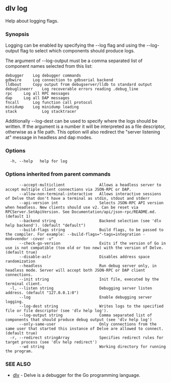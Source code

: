 ## dlv log

Help about logging flags.

### Synopsis

Logging can be enabled by specifying the --log flag and using the
--log-output flag to select which components should produce logs.

The argument of --log-output must be a comma separated list of component
names selected from this list:


	debugger	Log debugger commands
	gdbwire		Log connection to gdbserial backend
	lldbout		Copy output from debugserver/lldb to standard output
	debuglineerr	Log recoverable errors reading .debug_line
	rpc		Log all RPC messages
	dap		Log all DAP messages
	fncall		Log function call protocol
	minidump	Log minidump loading
	stack           Log stacktracer

Additionally --log-dest can be used to specify where the logs should be
written. 
If the argument is a number it will be interpreted as a file descriptor,
otherwise as a file path.
This option will also redirect the "server listening at" message in headless
and dap modes.



### Options

```
  -h, --help   help for log
```

### Options inherited from parent commands

```
      --accept-multiclient               Allows a headless server to accept multiple client connections via JSON-RPC or DAP.
      --allow-non-terminal-interactive   Allows interactive sessions of Delve that don't have a terminal as stdin, stdout and stderr
      --api-version int                  Selects JSON-RPC API version when headless. New clients should use v2. Can be reset via RPCServer.SetApiVersion. See Documentation/api/json-rpc/README.md. (default 1)
      --backend string                   Backend selection (see 'dlv help backend'). (default "default")
      --build-flags string               Build flags, to be passed to the compiler. For example: --build-flags="-tags=integration -mod=vendor -cover -v"
      --check-go-version                 Exits if the version of Go in use is not compatible (too old or too new) with the version of Delve. (default true)
      --disable-aslr                     Disables address space randomization
      --headless                         Run debug server only, in headless mode. Server will accept both JSON-RPC or DAP client connections.
      --init string                      Init file, executed by the terminal client.
  -l, --listen string                    Debugging server listen address. (default "127.0.0.1:0")
      --log                              Enable debugging server logging.
      --log-dest string                  Writes logs to the specified file or file descriptor (see 'dlv help log').
      --log-output string                Comma separated list of components that should produce debug output (see 'dlv help log')
      --only-same-user                   Only connections from the same user that started this instance of Delve are allowed to connect. (default true)
  -r, --redirect stringArray             Specifies redirect rules for target process (see 'dlv help redirect')
      --wd string                        Working directory for running the program.
```

### SEE ALSO

* [dlv](dlv.md)	 - Delve is a debugger for the Go programming language.

